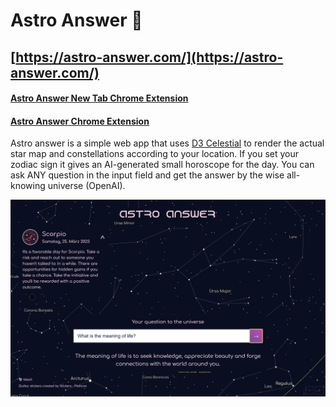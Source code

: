 # Astro Answer 💫

## [https://astro-answer.com/](https://astro-answer.com/)
#### [Astro Answer New Tab Chrome Extension](https://chrome.google.com/webstore/detail/astro-answer-new-tab/kkaagpdbaejpeenfgeagkdljcfgacbnh)
#### [Astro Answer Chrome Extension](https://chrome.google.com/webstore/detail/astro-answer/ngmlkghfcdahfgkakdnpghebgleiaimo)

Astro answer is a simple web app that uses [D3 Celestial](https://github.com/ofrohn/d3-celestial) to render the actual 
star map and constellations according to your location. 
If you set your zodiac sign it gives an AI-generated small horoscope for the day.
You can ask ANY question in the input field and get the answer by the wise all-knowing universe (OpenAI).

![screenshot](public/images/astro-answer.png)